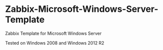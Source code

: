 # Zabbix-Microsoft-Windows-Server-Template
Zabbix Template for Microsoft Windows Server

Tested on Windows 2008 and Windows 2012 R2
